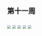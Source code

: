 ### 第十一周



<img src="C:\Users\Wangyachen\Desktop\201_215.jpg" style="zoom:50%;" />





<img src="C:\Users\Wangyachen\Desktop\cloud2.jpg" style="zoom:50%;" />

<img src="C:\Users\Wangyachen\Desktop\cloud1.jpg" style="zoom:50%;" />

<img src="C:\Users\Wangyachen\Desktop\cloud3.jpg" style="zoom:50%;" />



<img src="C:\Users\Wangyachen\Desktop\cloud4.jpg" style="zoom:50%;" />
